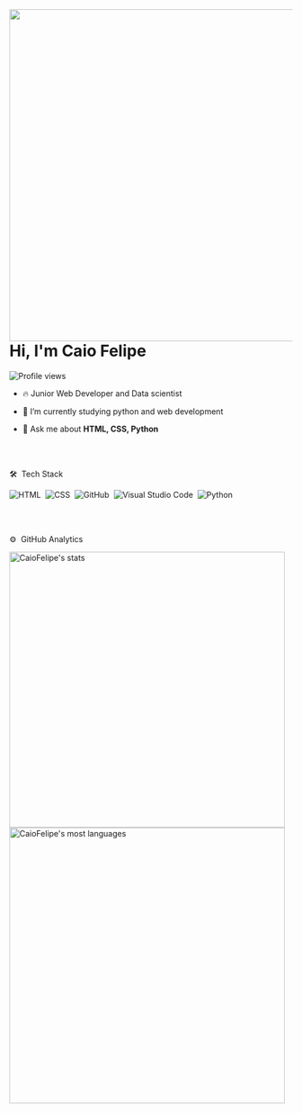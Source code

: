 <img align="right" height="590em" src="https://raw.githubusercontent.com/gist/caiovfelipe/ff8b79b8526a0dd00380f22550f92a4d/raw/ac24d29d3afa0d1f1dcde580c2cd55628729cb2a/githubcard.svg"/>

<h1 align="left">Hi, I'm Caio Felipe</h1>
<p align="left"> <img src="https://komarev.com/ghpvc/?username=caiovfelipe&color=yellow" alt="Profile views" /> </p>

- 🔥 Junior Web Developer and Data scientist

- 🔭 I’m currently studying python and web development

- 💬 Ask me about **HTML, CSS, Python**

<br><br>

🛠 &nbsp;Tech Stack

![HTML](https://img.shields.io/badge/-HTML-05122A?style=flat&logo=HTML5)&nbsp;
![CSS](https://img.shields.io/badge/-CSS-05122A?style=flat&logo=CSS3&logoColor=1572B6)&nbsp;
![GitHub](https://img.shields.io/badge/-GitHub-05122A?style=flat&logo=github)&nbsp;
![Visual Studio Code](https://img.shields.io/badge/-Visual%20Studio%20Code-05122A?style=flat&logo=visual-studio-code&logoColor=007ACC)&nbsp;
![Python](https://img.shields.io/badge/-Python-05122A?style=flat&logo=Python&logoColor=007ACC)&nbsp;

<br><br>

⚙️ &nbsp;GitHub Analytics

<p align="left">
<img width="490em" src="https://github-readme-stats.vercel.app/api?username=caiovfelipe&show_icons=true&theme=vision-friendly-dark" alt="CaioFelipe's stats"/>
<img width="490em" src="https://github-readme-stats.vercel.app/api/top-langs/?username=maykbrito&layout=compact&theme=vision-friendly-dark" alt="CaioFelipe's most languages"/>
</p>

<br><br>
